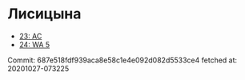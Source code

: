 # Лисицына
- [23: AC](23.md)
- [24: WA 5](24.md)

Commit: 687e518fdf939aca8e58c1e4e092d082d5533ce4
 fetched at: 20201027-073225
